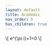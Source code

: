 ```yaml
---
layout: default
title: Academic
nav_order: 5
has_children: true
---
```


\\[ e^{\pi i}+1=0 \\]

<object width="100%" height="500" type="application/pdf"
  data="/assets/docs/optimization.pdf?#zoom=85&scrollbar=0&toolbar=0&navpanes=0"></object>

<script src="https://polyfill.io/v3/polyfill.min.js?features=es6"></script>
<script id="MathJax-script" async src="https://cdn.jsdelivr.net/npm/mathjax@3/es5/tex-mml-chtml.js"></script>
